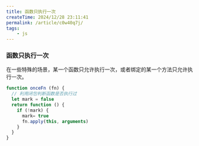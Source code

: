 ```yaml
---
title: 函数只执行一次
createTime: 2024/12/28 23:11:41
permalink: /article/c0w40q7j/
tags:
    - js
---
```


### 函数只执行一次
在一些特殊的场景，某一个函数只允许执行一次，或者绑定的某一个方法只允许执行一次。
```js
function onceFn (fn) {
  // 利用闭包判断函数是否执行过
  let mark = false
  return function () {
    if (!mark) {
      mark= true
      fn.apply(this, arguments)
    }
  }
}
```